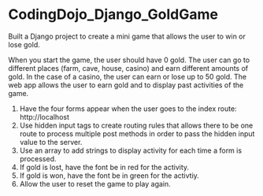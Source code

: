 # CodingDojo_Django_GoldGame
Built a Django project to create a mini game that allows the user to win or lose gold.  

When you start the game, the user should have 0 gold. The user can go to different places (farm, cave, house, casino) and earn different amounts of gold. 
In the case of a casino, the user can earn or lose up to 50 gold. 
The web app allows the user to earn gold and to display past activities of the game.

1. Have the four forms appear when the user goes to the index route:  http://localhost
2. Use hidden input tags to create routing rules that allows there to be one route to process multiple post methods in order to pass the hidden input value to the server. 
3. Use an array to add strings to display activity for each time a form is processed. 
4. If gold is lost, have the font be in red for the activity.  
5. If gold is won, have the font be in green for the activtiy.
6. Allow the user to reset the game to play again. 
